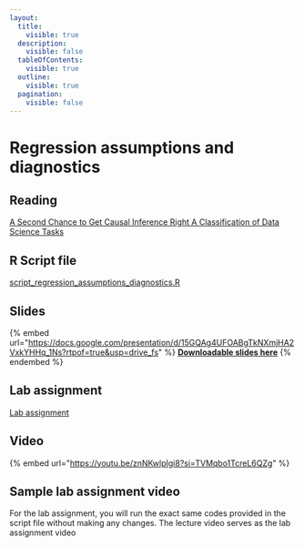 ```yaml
---
layout:
  title:
    visible: true
  description:
    visible: false
  tableOfContents:
    visible: true
  outline:
    visible: true
  pagination:
    visible: false
---
```


# Regression assumptions and diagnostics

## Reading

[A Second Chance to Get Causal Inference Right A Classification of Data Science Tasks](https://drive.google.com/file/d/1FAbNAqXvEe7llEcbTP5bXRhJGEUi0yLC/view?usp=sharing)

## R Script file

[script\_regression\_assumptions\_diagnostics.R](https://drive.google.com/file/d/1-96PHHYux-ALVWfnfYYGmcQZx91h9743/view?usp=sharing)

## Slides

{% embed url="https://docs.google.com/presentation/d/15GQAg4UFOABgTkNXmjHA2VxkYHHq_1Ns?rtpof=true&usp=drive_fs" %}
[**Downloadable slides here**](https://docs.google.com/presentation/d/15GQAg4UFOABgTkNXmjHA2VxkYHHq_1Ns?rtpof=true\&usp=drive_fs)
{% endembed %}

## Lab assignment

[Lab assignment](https://docs.google.com/document/d/1h1VaWKzu62jfKdj5SXTN4j1cXVuF9NGW/edit?usp=drive_link\&ouid=100179871492576617561\&rtpof=true\&sd=true)

## Video

{% embed url="https://youtu.be/znNKwlpIgi8?si=TVMqbo1TcreL6QZg" %}

## Sample lab assignment video

For the lab assignment, you will run the exact same codes provided in the script file without making any changes. The lecture video serves as the lab assignment video
